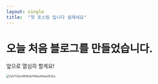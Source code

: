 ```yaml
---
layout: single
title:  "첫 포스팅 입니다 설레네요"
---
```


# 오늘 처음 블로그를 만들었습니다.

앞으로 열심히 할게요!



<img src="D:\MyBlog\images\2023-02-01-First\7a1771a5cf95f83b741bfa414ee0532a.jpg" alt="7a1771a5cf95f83b741bfa414ee0532a" style="zoom: 50%;" />
